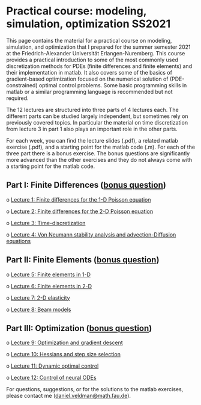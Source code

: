 # Practical course: modeling, simulation, optimization SS2021

This page contains the material for a practical course on modeling, simulation, and optimization that I prepared for 
the summer semester 2021 at the Friedrich-Alexander Universität Erlangen-Nuremberg. This course provides a 
practical introduction to some of the most commonly used discretization methods for PDEs (finite differences and 
finite elements) and their implementation in matlab. It also covers some of the basics of gradient-based optimization 
focused on the numerical solution of (PDE-constrained) optimal control problems. Some basic programming skills in matlab 
or a similar programming language is recommended but not required. 

The 12 lectures are structured into three parts of 4 lectures each. 
The different parts can be studied largely independent, but sometimes rely on previously covered topics. 
In particular the material on time discretization from lecture 3 in part 1 also plays an important role in the other parts.

For each week, you can find the lecture slides (.pdf), a related matlab exercise (.pdf), and a starting point for the matlab code (.m). 
For each of the three part there is a bonus exercise. The bonus questions are significantly more advanced than the other 
exercises and they do not always come with a starting point for the matlab code. 

## Part I: Finite Differences ([bonus question](05_part1_bonus))
o	[Lecture 1: Finite differences for the 1-D Poisson equation](01_week1)

o	[Lecture 2: Finite differences for the 2-D Poisson equation](02_week2)

o	[Lecture 3: Time-discretization](03_week3)

o	[Lecture 4: Von Neumann stability analysis and advection-Diffusion equations](04_week4)

## Part II: Finite Elements ([bonus question](10_part2_bonus))
o	[Lecture 5: Finite elements in 1-D](06_week5)

o	[Lecture 6: Finite elements in 2-D](07_week6)

o	[Lecture 7: 2-D elasticity](08_week7)

o	[Lecture 8: Beam models](09_week8)

## Part III: Optimization ([bonus question](15_part3_bonus))
o	[Lecture 9: Optimization and gradient descent](11_week9)

o	[Lecture 10: Hessians and step size selection](12_week10)

o	[Lecture 11: Dynamic optimal control](13_week11)

o	[Lecture 12: Control of neural ODEs](14_week12)

For questions, suggestions, or for the solutions to the matlab exercises, please contact me (daniel.veldman@math.fau.de). 
